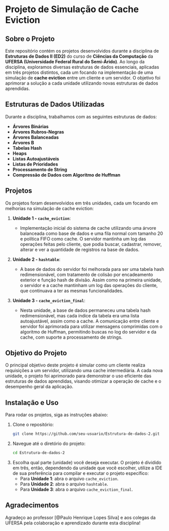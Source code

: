 # Projeto de Simulação de Cache Eviction

## Sobre o Projeto

Este repositório contém os projetos desenvolvidos durante a disciplina de **Estruturas de Dados II (ED2)** do curso de **Ciências da Computação** da **UFERSA (Universidade Federal Rural do Semi-Árido)**. Ao longo da disciplina, exploramos diversas estruturas de dados essenciais, aplicadas em três projetos distintos, cada um focando na implementação de uma simulação de **cache eviction** entre um cliente e um servidor. O objetivo foi aprimorar a solução a cada unidade utilizando novas estruturas de dados aprendidas.

## Estruturas de Dados Utilizadas

Durante a disciplina, trabalhamos com as seguintes estruturas de dados:

- **Árvores Binárias**
- **Árvores Rubros-Negras**
- **Árvores Balanceadas**
- **Árvores B**
- **Tabelas Hash**
- **Heaps**
- **Listas Autoajustáveis**
- **Listas de Prioridades**
- **Processamento de String**
- **Compressão de Dados com Algoritmo de Huffman**

## Projetos

Os projetos foram desenvolvidos em três unidades, cada um focando em melhorias na simulação de cache eviction:

1. **Unidade 1 - `cache_eviction`**: 
   - Implementação inicial do sistema de cache utilizando uma árvore balanceada como base de dados e uma fila normal com tamanho 20 e política FIFO como cache. O servidor mantinha um log das operações feitas pelo cliente, que podia buscar, cadastrar, remover, alterar e ver a quantidade de registros na base de dados.

2. **Unidade 2 - `hashtable`**:
   - A base de dados do servidor foi melhorada para ser uma tabela hash redimensionável, com tratamento de colisão por encadeamento exterior e função hash de divisão. Assim como na primeira unidade, o servidor e a cache mantinham um log das operações do cliente, que continuava a ter as mesmas funcionalidades.

3. **Unidade 3 - `cache_eviction_final`**:
   - Nesta unidade, a base de dados permaneceu uma tabela hash redimensionável, mas cada índice da tabela era uma lista autoajustável, assim como a cache. A comunicação entre cliente e servidor foi aprimorada para utilizar mensagens comprimidas com o algoritmo de Huffman, permitindo buscas no log do servidor e da cache, com suporte a processamento de strings.

## Objetivo do Projeto

O principal objetivo deste projeto é simular como um cliente realiza requisições a um servidor, utilizando uma cache intermediária. A cada nova unidade, o projeto foi aprimorado para demonstrar o uso eficiente das estruturas de dados aprendidas, visando otimizar a operação de cache e o desempenho geral da aplicação.

## Instalação e Uso

Para rodar os projetos, siga as instruções abaixo:

1. Clone o repositório:
   ```bash
   git clone https://github.com/seu-usuario/Estrutura-de-dados-2.git
   ```
2. Navegue até o diretório do projeto:
   ```bash
   cd Estrutura-de-dados-2
   ```
3. Escolha qual parte (unidade) você deseja executar. O projeto é dividido em três, então, dependendo da unidade que você escolher, utilize a IDE de sua preferência para compilar e executar o projeto específico:
   - Para **Unidade 1**: abra o arquivo `cache_eviction`.
   - Para **Unidade 2**: abra o arquivo `hashtable`.
   - Para **Unidade 3**: abra o arquivo `cache_eviction_final`.

## Agradecimentos

Agradeço ao professor [@Paulo Henrique Lopes Silva] e aos colegas da UFERSA pela colaboração e aprendizado durante esta disciplina!
